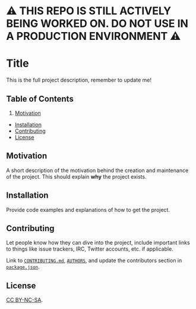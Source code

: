 # ⚠ THIS REPO IS STILL ACTIVELY BEING WORKED ON. DO NOT USE IN A PRODUCTION ENVIRONMENT ⚠

# Title

This is the full project description, remember to update me!

## Table of Contents

1. [Motivation](#motivation)
- [Installation](#installation)
- [Contributing](#contributing)
- [License](#license)

## Motivation

A short description of the motivation behind the creation and maintenance of the project. This should explain **why** the project exists.

## Installation

Provide code examples and explanations of how to get the project.

## Contributing

Let people know how they can dive into the project, include important links to things like issue trackers, IRC, Twitter accounts, etc. if applicable.

Link to [`CONTRIBUTING.md`](https://github.com/ericwbailey/ericbailey.design/blob/master/CONTRIBUTING.md), [`AUTHORS`](https://github.com/ericwbailey/ericbailey.design/blob/master/AUTHORS), and update the contributors section in [`package.json`](https://github.com/ericwbailey/ericbailey.design/blob/master/package.json).

## License

[CC BY-NC-SA](https://github.com/ericwbailey/ericbailey.design/blob/master/CONTRIBUTING.md).
